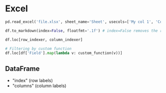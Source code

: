 # Excel

```python
pd.read_excel('file.xlsx', sheet_name='Sheet', usecols=['My col 1', 'Col 2'])

df.to_markdown(index=False, floatfmt='.1f') # index=False removes the row labels in the first column

df.loc[row_indexer, column_indexer]

# Filtering by custom function
df.loc[df['Field'].map(lambda v: custom_function(v))]
```

## DataFrame

- "index" (row labels)
- "columns" (column labels)
